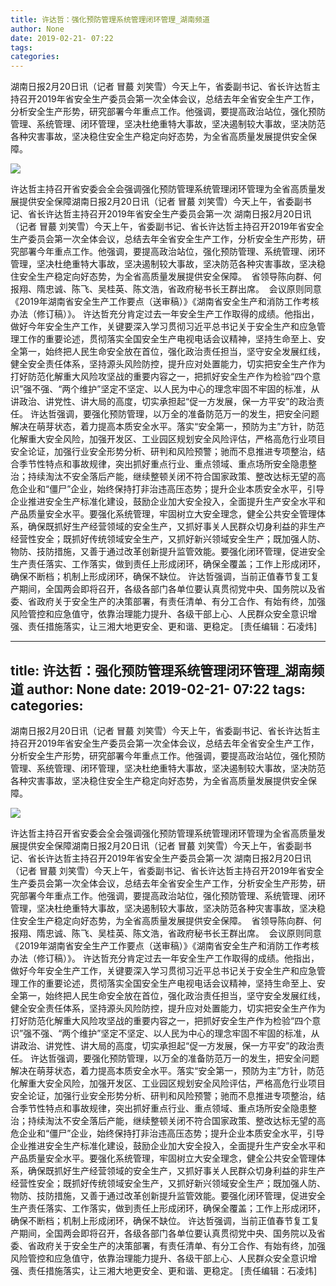 ```yaml
---
title: 许达哲：强化预防管理系统管理闭环管理_湖南频道
author: None
date: 2019-02-21- 07:22
tags: 
categories: 
---
```

湖南日报2月20日讯（记者 冒蕞 刘笑雪）今天上午，省委副书记、省长许达哲主持召开2019年省安全生产委员会第一次全体会议，总结去年全省安全生产工作，分析安全生产形势，研究部署今年重点工作。他强调，要提高政治站位，强化预防管理、系统管理、闭环管理，坚决杜绝重特大事故，坚决遏制较大事故，坚决防范各种灾害事故，坚决稳住安全生产稳定向好态势，为全省高质量发展提供安全保障。 
<!-- more -->
                
<img align="center" border="0" src="http://p2.ifengimg.com/a/2016/0810/204c433878d5cf9size1_w16_h16.png" />
                
            
许达哲主持召开省安委会全会强调强化预防管理系统管理闭环管理为全省高质量发展提供安全保障湖南日报2月20日讯（记者 冒蕞 刘笑雪）今天上午，省委副书记、省长许达哲主持召开2019年省安全生产委员会第一次
湖南日报2月20日讯（记者 冒蕞 刘笑雪）今天上午，省委副书记、省长许达哲主持召开2019年省安全生产委员会第一次全体会议，总结去年全省安全生产工作，分析安全生产形势，研究部署今年重点工作。他强调，要提高政治站位，强化预防管理、系统管理、闭环管理，坚决杜绝重特大事故，坚决遏制较大事故，坚决防范各种灾害事故，坚决稳住安全生产稳定向好态势，为全省高质量发展提供安全保障。 
省领导陈向群、何报翔、隋忠诚、陈飞、吴桂英、陈文浩，省政府秘书长王群出席。 
会议原则同意《2019年湖南省安全生产工作要点（送审稿）》《湖南省安全生产和消防工作考核办法（修订稿）》。
许达哲充分肯定过去一年安全生产工作取得的成绩。他指出，做好今年安全生产工作，关键要深入学习贯彻习近平总书记关于安全生产和应急管理工作的重要论述，贯彻落实全国安全生产电视电话会议精神，坚持生命至上、安全第一，始终把人民生命安全放在首位，强化政治责任担当，坚守安全发展红线，健全安全责任体系，坚持源头风险防控，提升应对处置能力，切实把安全生产作为打好防范化解重大风险攻坚战的重要内容之一，把抓好安全生产作为检验“四个意识”强不强、“两个维护”坚定不坚定、以人民为中心的理念牢固不牢固的标准，从讲政治、讲党性、讲大局的高度，切实承担起“促一方发展，保一方平安”的政治责任。
许达哲强调，要强化预防管理，以万全的准备防范万一的发生，把安全问题解决在萌芽状态，着力提高本质安全水平。落实“安全第一，预防为主”方针，防范化解重大安全风险，加强开发区、工业园区规划安全风险评估，严格高危行业项目安全论证，加强行业安全形势分析、研判和风险预警；驰而不息推进专项整治，结合季节性特点和事故规律，突出抓好重点行业、重点领域、重点场所安全隐患整治；持续淘汰不安全落后产能，继续整顿关闭不符合国家政策、整改达标无望的高危企业和“僵尸”企业，始终保持打非治违高压态势；提升企业本质安全水平，引导企业推进安全生产标准化建设，鼓励企业加大安全投入，全面提升生产安全水平和产品质量安全水平。要强化系统管理，牢固树立大安全理念，健全公共安全管理体系，确保既抓好生产经营领域的安全生产，又抓好事关人民群众切身利益的非生产经营性安全；既抓好传统领域安全生产，又抓好新兴领域安全生产；既加强人防、物防、技防措施，又善于通过改革创新提升监管效能。要强化闭环管理，促进安全生产责任落实、工作落实，做到责任上形成闭环，确保全覆盖；工作上形成闭环，确保不断档；机制上形成闭环，确保不缺位。
许达哲强调，当前正值春节复工复产期间，全国两会即将召开，各级各部门各单位要认真贯彻党中央、国务院以及省委、省政府关于安全生产的决策部署，有责任清单、有分工合作、有始有终，加强风险管控和应急值守，依靠治理能力提升、各级干部上心、人民群众安全意识增强、责任措施落实，让三湘大地更安全、更和谐、更稳定。
[责任编辑：石凌炜]
            
---
title: 许达哲：强化预防管理系统管理闭环管理_湖南频道
author: None
date: 2019-02-21- 07:22
tags: 
categories: 
---
湖南日报2月20日讯（记者 冒蕞 刘笑雪）今天上午，省委副书记、省长许达哲主持召开2019年省安全生产委员会第一次全体会议，总结去年全省安全生产工作，分析安全生产形势，研究部署今年重点工作。他强调，要提高政治站位，强化预防管理、系统管理、闭环管理，坚决杜绝重特大事故，坚决遏制较大事故，坚决防范各种灾害事故，坚决稳住安全生产稳定向好态势，为全省高质量发展提供安全保障。 
<!-- more -->
                
<img align="center" border="0" src="http://p2.ifengimg.com/a/2016/0810/204c433878d5cf9size1_w16_h16.png" />
                
            
许达哲主持召开省安委会全会强调强化预防管理系统管理闭环管理为全省高质量发展提供安全保障湖南日报2月20日讯（记者 冒蕞 刘笑雪）今天上午，省委副书记、省长许达哲主持召开2019年省安全生产委员会第一次
湖南日报2月20日讯（记者 冒蕞 刘笑雪）今天上午，省委副书记、省长许达哲主持召开2019年省安全生产委员会第一次全体会议，总结去年全省安全生产工作，分析安全生产形势，研究部署今年重点工作。他强调，要提高政治站位，强化预防管理、系统管理、闭环管理，坚决杜绝重特大事故，坚决遏制较大事故，坚决防范各种灾害事故，坚决稳住安全生产稳定向好态势，为全省高质量发展提供安全保障。 
省领导陈向群、何报翔、隋忠诚、陈飞、吴桂英、陈文浩，省政府秘书长王群出席。 
会议原则同意《2019年湖南省安全生产工作要点（送审稿）》《湖南省安全生产和消防工作考核办法（修订稿）》。
许达哲充分肯定过去一年安全生产工作取得的成绩。他指出，做好今年安全生产工作，关键要深入学习贯彻习近平总书记关于安全生产和应急管理工作的重要论述，贯彻落实全国安全生产电视电话会议精神，坚持生命至上、安全第一，始终把人民生命安全放在首位，强化政治责任担当，坚守安全发展红线，健全安全责任体系，坚持源头风险防控，提升应对处置能力，切实把安全生产作为打好防范化解重大风险攻坚战的重要内容之一，把抓好安全生产作为检验“四个意识”强不强、“两个维护”坚定不坚定、以人民为中心的理念牢固不牢固的标准，从讲政治、讲党性、讲大局的高度，切实承担起“促一方发展，保一方平安”的政治责任。
许达哲强调，要强化预防管理，以万全的准备防范万一的发生，把安全问题解决在萌芽状态，着力提高本质安全水平。落实“安全第一，预防为主”方针，防范化解重大安全风险，加强开发区、工业园区规划安全风险评估，严格高危行业项目安全论证，加强行业安全形势分析、研判和风险预警；驰而不息推进专项整治，结合季节性特点和事故规律，突出抓好重点行业、重点领域、重点场所安全隐患整治；持续淘汰不安全落后产能，继续整顿关闭不符合国家政策、整改达标无望的高危企业和“僵尸”企业，始终保持打非治违高压态势；提升企业本质安全水平，引导企业推进安全生产标准化建设，鼓励企业加大安全投入，全面提升生产安全水平和产品质量安全水平。要强化系统管理，牢固树立大安全理念，健全公共安全管理体系，确保既抓好生产经营领域的安全生产，又抓好事关人民群众切身利益的非生产经营性安全；既抓好传统领域安全生产，又抓好新兴领域安全生产；既加强人防、物防、技防措施，又善于通过改革创新提升监管效能。要强化闭环管理，促进安全生产责任落实、工作落实，做到责任上形成闭环，确保全覆盖；工作上形成闭环，确保不断档；机制上形成闭环，确保不缺位。
许达哲强调，当前正值春节复工复产期间，全国两会即将召开，各级各部门各单位要认真贯彻党中央、国务院以及省委、省政府关于安全生产的决策部署，有责任清单、有分工合作、有始有终，加强风险管控和应急值守，依靠治理能力提升、各级干部上心、人民群众安全意识增强、责任措施落实，让三湘大地更安全、更和谐、更稳定。
[责任编辑：石凌炜]
            
